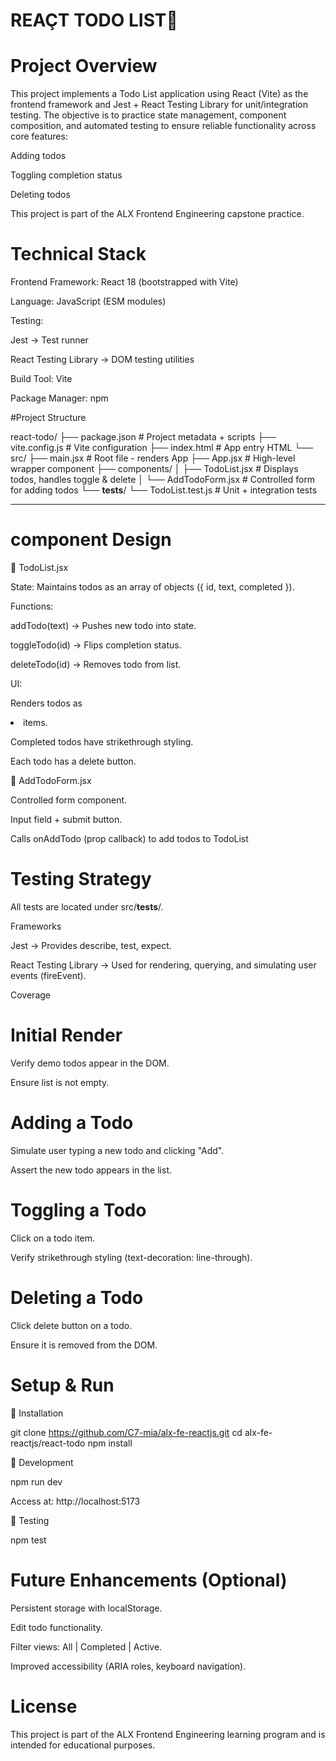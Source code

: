 # REAÇT TODO LIST📝

# Project Overview

This project implements a Todo List application using React (Vite) as the frontend framework and Jest + React Testing Library for unit/integration testing.
The objective is to practice state management, component composition, and automated testing to ensure reliable functionality across core features:

Adding todos

Toggling completion status

Deleting todos


This project is part of the ALX Frontend Engineering capstone practice.

# Technical Stack

Frontend Framework: React 18 (bootstrapped with Vite)

Language: JavaScript (ESM modules)

Testing:

Jest → Test runner

React Testing Library → DOM testing utilities


Build Tool: Vite

Package Manager: npm

#Project Structure

react-todo/
├── package.json             # Project metadata + scripts
├── vite.config.js           # Vite configuration
├── index.html               # App entry HTML
└── src/
    ├── main.jsx             # Root file - renders App
    ├── App.jsx              # High-level wrapper component
    ├── components/
    │   ├── TodoList.jsx     # Displays todos, handles toggle & delete
    │   └── AddTodoForm.jsx  # Controlled form for adding todos
    └── __tests__/
        └── TodoList.test.js # Unit + integration tests


---

# component Design

🔹 TodoList.jsx

State: Maintains todos as an array of objects ({ id, text, completed }).

Functions:

addTodo(text) → Pushes new todo into state.

toggleTodo(id) → Flips completion status.

deleteTodo(id) → Removes todo from list.


UI:

Renders todos as <li> items.

Completed todos have strikethrough styling.

Each todo has a delete button.



🔹 AddTodoForm.jsx

Controlled form component.

Input field + submit button.

Calls onAddTodo (prop callback) to add todos to TodoList
# Testing Strategy

All tests are located under src/__tests__/.

Frameworks

Jest → Provides describe, test, expect.

React Testing Library → Used for rendering, querying, and simulating user events (fireEvent).

Coverage

# Initial Render

Verify demo todos appear in the DOM.

Ensure list is not empty.



# Adding a Todo

Simulate user typing a new todo and clicking "Add".

Assert the new todo appears in the list.

# Toggling a Todo

Click on a todo item.

Verify strikethrough styling (text-decoration: line-through).


# Deleting a Todo

Click delete button on a todo.

Ensure it is removed from the DOM.

# Setup & Run

🔹 Installation

git clone https://github.com/C7-mia/alx-fe-reactjs.git
cd alx-fe-reactjs/react-todo
npm install

🔹 Development

npm run dev

Access at: http://localhost:5173

🔹 Testing

npm test

# Future Enhancements (Optional)

Persistent storage with localStorage.

Edit todo functionality.

Filter views: All | Completed | Active.

Improved accessibility (ARIA roles, keyboard navigation).


# License

This project is part of the ALX Frontend Engineering learning program and is intended for educational purposes.
